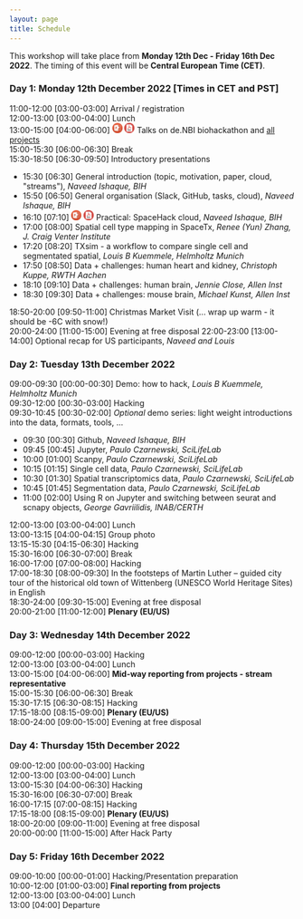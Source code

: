 ```yaml
---
layout: page
title: Schedule
---
```


This workshop will take place from **Monday 12th Dec - Friday 16th Dec 2022**. The timing of this event will be **Central European Time (CET)**.

### Day 1: Monday 12th December 2022 [Times in CET and PST]
11:00-12:00 [03:00-03:00] Arrival / registration<br>
12:00-13:00 [03:00-04:00] Lunch<br>
13:00-15:00 [04:00-06:00] 
<a href="https://github.com/SpatialHackathon/SpaceHack2022/blob/main/presentations/SpaceHack_10min_intro_v4.1.pptx" download><img src="images/PPT_icon.png" alt="drawing" width="18"/></a>
<a href="https://github.com/SpatialHackathon/SpaceHack2022/blob/main/presentations/SpaceHack_10min_intro_v4.1.pdf" download><img src="images/PDF_icon.png" alt="drawing" width="18"/></a>
Talks on de.NBI biohackathon and [all projects](https://www.denbi.de/de-nbi-events/1454-biohackathon-germany) <br>
15:00-15:30 [06:00-06:30]	Break<br>
15:30-18:50 [06:30-09:50]	Introductory presentations<br>
 - 15:30 [06:30] General introduction (topic, motivation, paper, cloud, "streams"), *Naveed Ishaque, BIH*<br>
 - 15:50 [06:50] General organisation (Slack, GitHub, tasks, cloud), *Naveed Ishaque, BIH* <br>
 - 16:10 [07:10] 
<a href="https://github.com/SpatialHackathon/SpaceHack2022/blob/main/presentations/SpaceHack_cloud_v1.1.pptx" download><img src="images/PPT_icon.png" alt="drawing" width="18"/></a>
<a href="https://github.com/SpatialHackathon/SpaceHack2022/blob/main/presentations/SpaceHack_cloud_v1.1.pdf" download><img src="images/PDF_icon.png" alt="drawing" width="18"/></a>
 Practical: SpaceHack cloud, *Naveed Ishaque, BIH*<br>
 - 17:00 [08:00] Spatial cell type mapping in SpaceTx, *Renee (Yun) Zhang, J. Craig Venter Institute*<br>
 - 17:20 [08:20] TXsim - a workflow to compare single cell and segmentated spatial, *Louis B Kuemmele, Helmholtz Munich* <br>
 - 17:50 [08:50] Data + challenges: human heart and kidney, *Christoph Kuppe, RWTH Aachen*<br>
 - 18:10 [09:10] Data + challenges: human brain, *Jennie Close, Allen Inst*<br>
 - 18:30 [09:30] Data + challenges: mouse brain, *Michael Kunst, Allen Inst*<br>
 
18:50-20:00 [09:50-11:00]	Christmas Market Visit (... wrap up warm - it should be -6C with snow!)<br>
20:00-24:00 [11:00-15:00] Evening at free disposal
22:00-23:00 [13:00-14:00]	Optional recap for US participants, *Naveed and Louis* <br>

### Day 2: Tuesday 13th December 2022 

09:00-09:30 [00:00-00:30] Demo: how to hack, *Louis B Kuemmele, Helmholtz Munich*<br>
09:30-12:00	[00:30-03:00] Hacking<br>
09:30-10:45	[00:30-02:00] *Optional* demo series: light weight introductions into the data, formats, tools, ...<br>
 - 09:30 [00:30] Github, *Naveed Ishaque, BIH*
 - 09:45 [00:45] Jupyter, *Paulo Czarnewski, SciLifeLab*
 - 10:00 [01:00] Scanpy, *Paulo Czarnewski, SciLifeLab*
 - 10:15 [01:15] Single cell data, *Paulo Czarnewski, SciLifeLab*
 - 10:30 [01:30] Spatial transcriptomics data, *Paulo Czarnewski, SciLifeLab*
 - 10:45 [01:45] Segmentation data, *Paulo Czarnewski, SciLifeLab*
 - 11:00 [02:00] Using R on Jupyter and switching between seurat and scnapy objects, *George Gavriilidis, INAB/CERTH*

12:00-13:00	[03:00-04:00] Lunch<br>
13:00-13:15 [04:00-04:15]	Group photo<br>
13:15-15:30	[04:15-06:30] Hacking<br>
15:30-16:00	[06:30-07:00]	Break<br>
16:00-17:00	[07:00-08:00]	Hacking<br>
17:00-18:30	[08:00-09:30]	In the footsteps of Martin Luther – guided city tour of the historical old town of Wittenberg (UNESCO World Heritage Sites) in English<br>
18:30-24:00 [09:30-15:00] Evening at free disposal<br>
20:00-21:00	[11:00-12:00] <b>Plenary (EU/US)</b><br>

### Day 3: Wednesday 14th December 2022 

09:00-12:00	[00:00-03:00] Hacking<br>
12:00-13:00	[03:00-04:00] Lunch<br>
13:00-15:00	[04:00-06:00] <b>Mid-way reporting from projects - stream representative</b><br>
15:00-15:30	[06:00-06:30]	Break<br>
15:30-17:15	[06:30-08:15] Hacking<br>
17:15-18:00	[08:15-09:00] <b>Plenary (EU/US)</b><br>
18:00-24:00 [09:00-15:00] Evening at free disposal<br>

### Day 4: Thursday 15th December 2022 

09:00-12:00	[00:00-03:00] Hacking<br>
12:00-13:00	[03:00-04:00] Lunch<br>
13:00-15:30	[04:00-06:30] Hacking<br>
15:30-16:00	[06:30-07:00] Break<br>
16:00-17:15	[07:00-08:15] Hacking<br>
17:15-18:00	[08:15-09:00] <b>Plenary (EU/US)</b><br>
18:00-20:00 [09:00-11:00] Evening at free disposal<br>
20:00-00:00	[11:00-15:00] After Hack Party<br>

### Day 5: Friday 16th December 2022 

09:00-10:00	[00:00-01:00]	Hacking/Presentation preparation<br>
10:00-12:00	[01:00-03:00]	<b>Final reporting from projects</b><br>
12:00-13:00	[03:00-04:00]	Lunch<br>
13:00 [04:00]	Departure<br>
